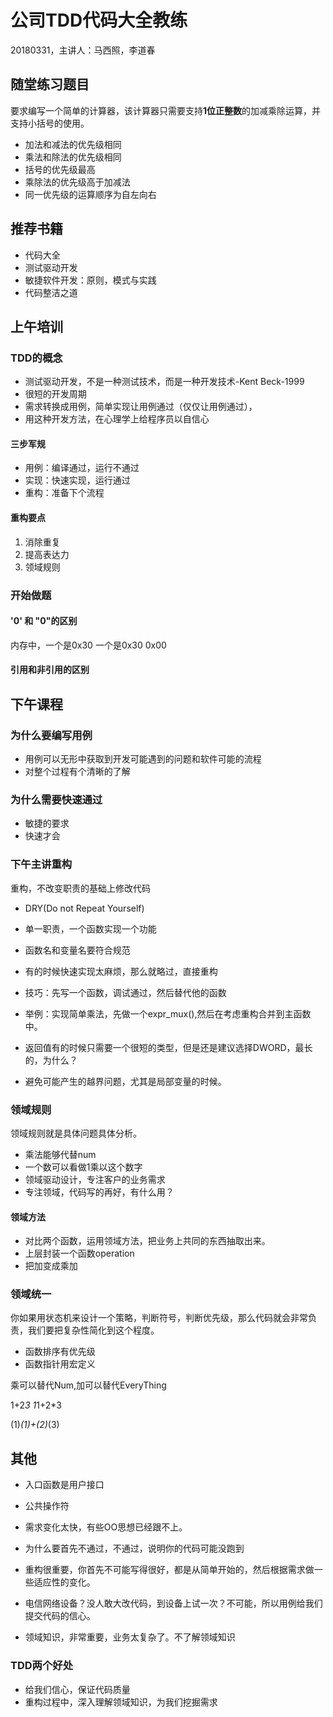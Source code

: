 # 公司TDD代码大全教练

20180331，主讲人：马西照，李道春

## 随堂练习题目

要求编写一个简单的计算器，该计算器只需要支持**1位正整数**的加减乘除运算，并支持小括号的使用。

* 加法和减法的优先级相同
* 乘法和除法的优先级相同
* 括号的优先级最高
* 乘除法的优先级高于加减法
* 同一优先级的运算顺序为自左向右

## 推荐书籍

* 代码大全
* 测试驱动开发
* 敏捷软件开发：原则，模式与实践
* 代码整洁之道

## 上午培训

### TDD的概念

* 测试驱动开发，不是一种测试技术，而是一种开发技术-Kent Beck-1999
* 很短的开发周期
* 需求转换成用例，简单实现让用例通过（仅仅让用例通过），
* 用这种开发方法，在心理学上给程序员以自信心

#### 三步军规

* 用例：编译通过，运行不通过
* 实现：快速实现，运行通过
* 重构：准备下个流程

#### 重构要点

1. 消除重复
2. 提高表达力
3. 领域规则

### 开始做题

#### '0' 和 "0"的区别

内存中，一个是0x30
一个是0x30 0x00

#### 引用和非引用的区别

## 下午课程

### 为什么要编写用例

* 用例可以无形中获取到开发可能遇到的问题和软件可能的流程
* 对整个过程有个清晰的了解

### 为什么需要快速通过

* 敏捷的要求
* 快速才会

### 下午主讲重构

重构，不改变职责的基础上修改代码

* DRY(Do not Repeat Yourself)
* 单一职责，一个函数实现一个功能
* 函数名和变量名要符合规范

* 有的时候快速实现太麻烦，那么就略过，直接重构
* 技巧：先写一个函数，调试通过，然后替代他的函数
* 举例：实现简单乘法，先做一个expr_mux(),然后在考虑重构合并到主函数中。

* 返回值有的时候只需要一个很短的类型，但是还是建议选择DWORD，最长的，为什么？
* 避免可能产生的越界问题，尤其是局部变量的时候。

### 领域规则

领域规则就是具体问题具体分析。

* 乘法能够代替num
* 一个数可以看做1乘以这个数字
* 领域驱动设计，专注客户的业务需求
* 专注领域，代码写的再好，有什么用？

#### 领域方法

* 对比两个函数，运用领域方法，把业务上共同的东西抽取出来。
* 上层封装一个函数operation
* 把加变成乘加

### 领域统一

你如果用状态机来设计一个策略，判断符号，判断优先级，那么代码就会非常负责，我们要把复杂性简化到这个程度。

* 函数排序有优先级
* 函数指针用宏定义

乘可以替代Num,加可以替代EveryThing

1+2*3
1*1+2*3

(1)*(1)+(2)*(3)

## 其他

* 入口函数是用户接口
* 公共操作符

* 需求变化太快，有些OO思想已经跟不上。
* 为什么要首先不通过，不通过，说明你的代码可能没跑到
* 重构很重要，你首先不可能写得很好，都是从简单开始的，然后根据需求做一些适应性的变化。
* 电信网络设备？没人敢大改代码，到设备上试一次？不可能，所以用例给我们提交代码的信心。
* 领域知识，非常重要，业务太复杂了。不了解领域知识

### TDD两个好处

* 给我们信心，保证代码质量
* 重构过程中，深入理解领域知识，为我们挖掘需求
